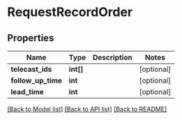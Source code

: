 # RequestRecordOrder

## Properties
Name | Type | Description | Notes
------------ | ------------- | ------------- | -------------
**telecast_ids** | **int[]** |  | [optional] 
**follow_up_time** | **int** |  | [optional] 
**lead_time** | **int** |  | [optional] 

[[Back to Model list]](../../README.md#documentation-for-models) [[Back to API list]](../../README.md#documentation-for-api-endpoints) [[Back to README]](../../README.md)

